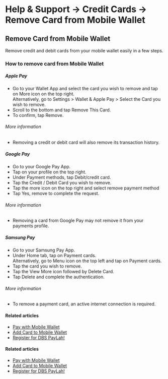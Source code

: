 # Help & Support -> Credit Cards -> Remove Card from Mobile Wallet

## Remove Card from Mobile Wallet

Remove credit and debit cards from your mobile wallet easily in a few steps.

### How to remove card from Mobile Wallet

#####  Apple Pay

  * Go to your Wallet App and select the card you wish to remove and tap on More  icon on the top right.  
Alternatively, go to Settings > Wallet & Apple Pay > Select the Card you wish to remove. 
  * Scroll to the bottom and tap Remove This Card.
  * To confirm, tap Remove.

  


###### More information

  * Removing a credit or debit card will also remove its transaction history.



#####  Google Pay

  * Go to your Google Pay App.
  * Tap on your profile on the top right.
  * Under Payment methods, tap Debit/credit card.
  * Tap the Credit / Debit Card you wish to remove.
  * Tap the more icon on the top right and select remove payment method
  * Tap Yes, remove to complete the request.

  


###### More information

  * Removing a card from Google Pay may not remove it from your payments profile.



#####  Samsung Pay

  * Go to your Samsung Pay App.
  * Under Home tab, tap on Payment cards.  
Alternatively, go to Menu icon on the top left and tap on Payment cards. 
  * Tap the card you wish to remove.
  * Tap the View More icon followed by Delete Card.
  * Tap Delete and complete the authentication.

  


###### More information

  * To remove a payment card, an active internet connection is required.



#### Related articles

  * [Pay with Mobile Wallet](https://www.dbs.com.sg/personal/support/card-payment-mobile-wallet-making-payment.html)
  * [Add Card to Mobile Wallet](https://www.dbs.com.sg/personal/support/card-payment-mobile-wallet-application.html)
  * [Register for DBS PayLah!](https://www.dbs.com.sg/personal/support/bank-ssb-apply-paylah.html)



#### Related articles

  * [Pay with Mobile Wallet](https://www.dbs.com.sg/personal/support/card-payment-mobile-wallet-making-payment.html)
  * [Add Card to Mobile Wallet](https://www.dbs.com.sg/personal/support/card-payment-mobile-wallet-application.html)
  * [Register for DBS PayLah!](https://www.dbs.com.sg/personal/support/bank-ssb-apply-paylah.html)


